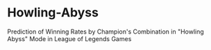 # Howling-Abyss
Prediction of Winning Rates by Champion's Combination in "Howling Abyss" Mode in League of Legends Games
